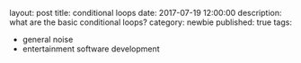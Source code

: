 layout: post
title: conditional loops
date: 2017-07-19 12:00:00
description: what are the basic conditional loops?
category: newbie
published: true
tags:
 - general noise
 - entertainment software development